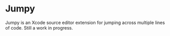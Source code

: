 # Jumpy
Jumpy is an Xcode source editor extension for jumping across multiple lines of code. Still a work in progress.
